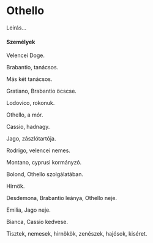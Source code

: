 <!-- ======================================================================
--- Search engine
title:          Othello
keywords:       Othello, tragédia
description:    William Shakespeare: Othello.
--- Menu system
order:          80
text:           Othello
hidden:         false
umbel:          false
--- Page properties
id:             /tragedies/othello
document:       
layout:         layout-2-left
$-left:         play-list
searchable:     true
======================================================================= -->

# Othello

Leírás...

#### Személyek

Velencei Doge.

Brabantio, tanácsos.

Más két tanácsos.

Gratiano, Brabantio öcscse.

Lodovico, rokonuk.

Othello, a mór.

Cassio, hadnagy.

Jago, zászlótartója.

Rodrigo, velencei nemes.

Montano, cyprusi kormányzó.

Bolond, Othello szolgálatában.

Hirnök.

Desdemona, Brabantio leánya, Othello neje.

Emilia, Jago neje.

Bianca, Cassio kedvese.

Tisztek, nemesek, hirnökök, zenészek, hajósok, kiséret.
